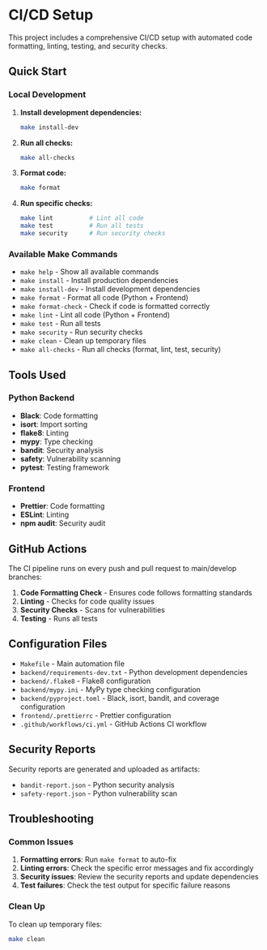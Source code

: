 # CI/CD Setup

This project includes a comprehensive CI/CD setup with automated code formatting, linting, testing, and security checks.

## Quick Start

### Local Development

1. **Install development dependencies:**

    ```bash
    make install-dev
    ```

2. **Run all checks:**

    ```bash
    make all-checks
    ```

3. **Format code:**

    ```bash
    make format
    ```

4. **Run specific checks:**
    ```bash
    make lint          # Lint all code
    make test          # Run all tests
    make security      # Run security checks
    ```

### Available Make Commands

-   `make help` - Show all available commands
-   `make install` - Install production dependencies
-   `make install-dev` - Install development dependencies
-   `make format` - Format all code (Python + Frontend)
-   `make format-check` - Check if code is formatted correctly
-   `make lint` - Lint all code (Python + Frontend)
-   `make test` - Run all tests
-   `make security` - Run security checks
-   `make clean` - Clean up temporary files
-   `make all-checks` - Run all checks (format, lint, test, security)

## Tools Used

### Python Backend

-   **Black**: Code formatting
-   **isort**: Import sorting
-   **flake8**: Linting
-   **mypy**: Type checking
-   **bandit**: Security analysis
-   **safety**: Vulnerability scanning
-   **pytest**: Testing framework

### Frontend

-   **Prettier**: Code formatting
-   **ESLint**: Linting
-   **npm audit**: Security audit

## GitHub Actions

The CI pipeline runs on every push and pull request to main/develop branches:

1. **Code Formatting Check** - Ensures code follows formatting standards
2. **Linting** - Checks for code quality issues
3. **Security Checks** - Scans for vulnerabilities
4. **Testing** - Runs all tests

## Configuration Files

-   `Makefile` - Main automation file
-   `backend/requirements-dev.txt` - Python development dependencies
-   `backend/.flake8` - Flake8 configuration
-   `backend/mypy.ini` - MyPy type checking configuration
-   `backend/pyproject.toml` - Black, isort, bandit, and coverage configuration
-   `frontend/.prettierrc` - Prettier configuration
-   `.github/workflows/ci.yml` - GitHub Actions CI workflow

## Security Reports

Security reports are generated and uploaded as artifacts:

-   `bandit-report.json` - Python security analysis
-   `safety-report.json` - Python vulnerability scan

## Troubleshooting

### Common Issues

1. **Formatting errors**: Run `make format` to auto-fix
2. **Linting errors**: Check the specific error messages and fix accordingly
3. **Security issues**: Review the security reports and update dependencies
4. **Test failures**: Check the test output for specific failure reasons

### Clean Up

To clean up temporary files:

```bash
make clean
```
